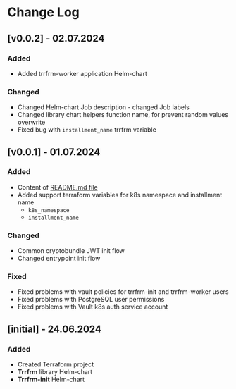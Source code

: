 # Change Log

## [v0.0.2] - 02.07.2024
### Added
* Added trrfrm-worker application Helm-chart
### Changed
* Changed Helm-chart Job description - changed Job labels
* Changed library chart helpers function name, for prevent random values overwrite 
* Fixed bug with `installment_name` trrfrm variable

## [v0.0.1] - 01.07.2024
### Added 
* Content of [README.md file](./README.md)
* Added support terraform variables for k8s namespace and installment name
  * `k8s_namespace`
  * `installment_name`
### Changed
* Common cryptobundle JWT init flow
* Changed entrypoint init flow
### Fixed
* Fixed problems with vault policies for trrfrm-init and trrfrm-worker users
* Fixed problems with PostgreSQL user permissions
* Fixed problems with Vault k8s auth service account

## [initial] - 24.06.2024
### Added
* Created Terraform project
* **Trrfrm** library Helm-chart
* **Trrfrm-init** Helm-chart